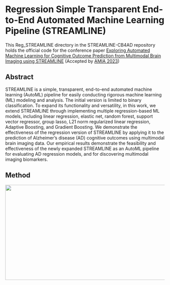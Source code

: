 # Regression Simple Transparent End-to-End Automated Machine Learning Pipeline (STREAMLINE)
This Reg_STREAMLINE directory in the STREAMLINE-CB4AD repository holds the official code for the 
conference paper [Exploring Automated Machine Learning for Cognitive Outcome Prediction
from Multimodal Brain Imaging using STREAMLINE](https://pubmed.ncbi.nlm.nih.gov/37350896/) 
(Accepted by [AMIA 2023]((https://amia.org/education-events/amia-2023-informatics-summit)))

## Abstract
STREAMLINE is a simple, transparent, end-to-end automated machine learning (AutoML) pipeline for 
easily conducting rigorous machine learning (ML) modeling and analysis. The initial version is 
limited to binary classification. To expand its functionality and versatility, in this work, 
we extend STREAMLINE through implementing multiple regression-based ML models, including linear 
regression, elastic net, random forest, support vector regressor, group lasso, L21 norm regularized 
linear regression, Adaptive Boosting, and Gradient Boosting. 
We demonstrate the effectiveness of the regression version of STREAMLINE by applying it to 
the prediction of Alzheimer’s disease (AD) cognitive outcomes using multimodal brain imaging 
data. Our empirical results demonstrate the feasibility and effectiveness of the newly expanded 
STREAMLINE as an AutoML pipeline for evaluating AD regression models, and for discovering multimodal 
imaging biomarkers.

## Method
<img src="CB4AD/AMIA_2023/Reg_STREAMLINE/Pictures/Reg_STREAMLINE.png" width="800" height="300">

